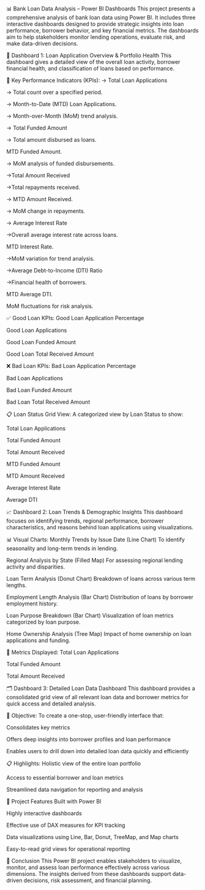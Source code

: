 📊 Bank Loan Data Analysis – Power BI Dashboards
This project presents a comprehensive analysis of bank loan data using Power BI. It includes three interactive dashboards designed to provide strategic insights into loan performance, borrower behavior, and key financial metrics. The dashboards aim to help stakeholders monitor lending operations, evaluate risk, and make data-driven decisions.

🧩 Dashboard 1: Loan Application Overview & Portfolio Health
This dashboard gives a detailed view of the overall loan activity, borrower financial health, and classification of loans based on performance.

🔹 Key Performance Indicators (KPIs):
    -> Total Loan Applications

  -> Total count over a specified period.

-> Month-to-Date (MTD) Loan Applications.

-> Month-over-Month (MoM) trend analysis.

-> Total Funded Amount

-> Total amount disbursed as loans.

MTD Funded Amount.

-> MoM analysis of funded disbursements.

 ->Total Amount Received

->Total repayments received.

-> MTD Amount Received.

-> MoM change in repayments.

-> Average Interest Rate

->Overall average interest rate across loans.

MTD Interest Rate.

->MoM variation for trend analysis.

->Average Debt-to-Income (DTI) Ratio

->Financial health of borrowers.

MTD Average DTI.

MoM fluctuations for risk analysis.

✅ Good Loan KPIs:
Good Loan Application Percentage

Good Loan Applications

Good Loan Funded Amount

Good Loan Total Received Amount

❌ Bad Loan KPIs:
Bad Loan Application Percentage

Bad Loan Applications

Bad Loan Funded Amount

Bad Loan Total Received Amount

📋 Loan Status Grid View:
A categorized view by Loan Status to show:

Total Loan Applications

Total Funded Amount

Total Amount Received

MTD Funded Amount

MTD Amount Received

Average Interest Rate

Average DTI


📈 Dashboard 2: Loan Trends & Demographic Insights
This dashboard focuses on identifying trends, regional performance, borrower characteristics, and reasons behind loan applications using visualizations.

📊 Visual Charts:
Monthly Trends by Issue Date (Line Chart)
To identify seasonality and long-term trends in lending.

Regional Analysis by State (Filled Map)
For assessing regional lending activity and disparities.

Loan Term Analysis (Donut Chart)
Breakdown of loans across various term lengths.

Employment Length Analysis (Bar Chart)
Distribution of loans by borrower employment history.

Loan Purpose Breakdown (Bar Chart)
Visualization of loan metrics categorized by loan purpose.

Home Ownership Analysis (Tree Map)
Impact of home ownership on loan applications and funding.

📌 Metrics Displayed:
Total Loan Applications

Total Funded Amount

Total Amount Received

🗂️ Dashboard 3: Detailed Loan Data Dashboard
This dashboard provides a consolidated grid view of all relevant loan data and borrower metrics for quick access and detailed analysis.

🎯 Objective:
To create a one-stop, user-friendly interface that:

Consolidates key metrics

Offers deep insights into borrower profiles and loan performance

Enables users to drill down into detailed loan data quickly and efficiently

📋 Highlights:
Holistic view of the entire loan portfolio

Access to essential borrower and loan metrics

Streamlined data navigation for reporting and analysis

📁 Project Features
Built with Power BI

Highly interactive dashboards

Effective use of DAX measures for KPI tracking

Data visualizations using Line, Bar, Donut, TreeMap, and Map charts

Easy-to-read grid views for operational reporting

🚀 Conclusion
This Power BI project enables stakeholders to visualize, monitor, and assess loan performance effectively across various dimensions. The insights derived from these dashboards support data-driven decisions, risk assessment, and financial planning.
